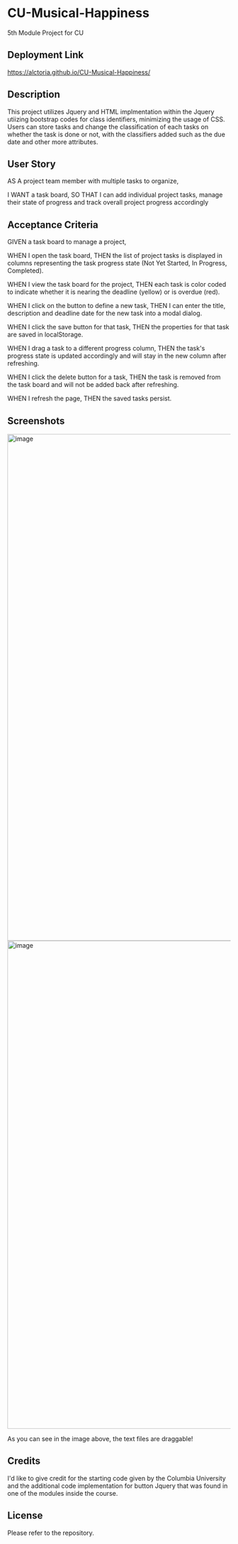 # CU-Musical-Happiness
5th Module Project for CU

## Deployment Link

https://alctoria.github.io/CU-Musical-Happiness/

## Description

This project utilizes Jquery and HTML implmentation within the Jquery utiizing bootstrap codes for class identifiers, minimizing the usage of CSS. Users can store tasks and change the classification of each tasks on whether the task is done or not, with the classifiers added such as the due date and other more attributes.

## User Story

AS A project team member with multiple tasks to organize,

I WANT a task board,
SO THAT I can add individual project tasks, manage their state of progress and track overall project progress accordingly

## Acceptance Criteria

GIVEN a task board to manage a project,

WHEN I open the task board,
THEN the list of project tasks is displayed in columns representing the task progress state (Not Yet Started, In Progress, Completed).

WHEN I view the task board for the project,
THEN each task is color coded to indicate whether it is nearing the deadline (yellow) or is overdue (red).

WHEN I click on the button to define a new task,
THEN I can enter the title, description and deadline date for the new task into a modal dialog.

WHEN I click the save button for that task,
THEN the properties for that task are saved in localStorage.

WHEN I drag a task to a different progress column,
THEN the task's progress state is updated accordingly and will stay in the new column after refreshing.

WHEN I click the delete button for a task,
THEN the task is removed from the task board and will not be added back after refreshing.

WHEN I refresh the page,
THEN the saved tasks persist.

## Screenshots

<img width="1142" alt="image" src="https://github.com/Alctoria/CU-Musical-Happiness/assets/100668552/af673755-62ae-4f61-9c12-77b9426a85ed">

<img width="1100" alt="image" src="https://github.com/Alctoria/CU-Musical-Happiness/assets/100668552/d0ce2010-57e2-4476-a7bf-2390d4e0cb3a">

As you can see in the image above, the text files are draggable!

## Credits

I'd like to give credit for the starting code given by the Columbia University and the additional code implementation for button Jquery that was found in one of the modules inside the course.

## License

Please refer to the repository.
